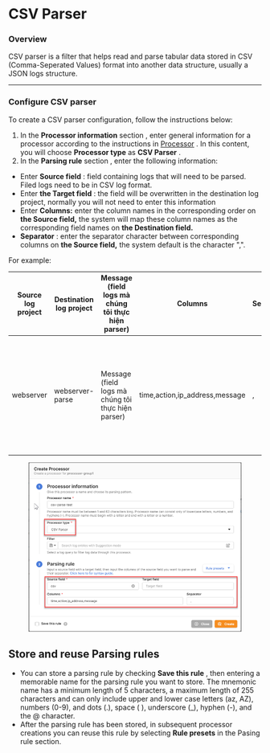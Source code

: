 # CSV Parser

### Overview

CSV parser is a filter that helps read and parse tabular data stored in CSV (Comma-Seperated Values) format into another data structure, usually a JSON logs structure.

***

### Configure CSV parser

To create a CSV parser configuration, follow the instructions below:

1. In the **Processor information** section , enter general information for a processor according to the instructions in [Processor](https://docs-vngcloud-vn.translate.goog/vng-cloud-document/v/vn/vmonitor/dashboards/logs/lam-viec-voi-log-pipeline/processor) . In this content, you will choose **Processor type** as **CSV Parser** .
2. In the **Parsing rule** section , enter the following information:

* Enter **Source field** : field containing logs that will need to be parsed. Filed logs need to be in CSV log format.
* Enter **the Target field** : the field will be overwritten in the destination log project, normally you will not need to enter this information
* Enter **Columns:** enter the column names in the corresponding order on **the Source field,** the system will map these column names as the corresponding field names on **the Destination field.**
* **Separator** : enter the separator character between corresponding columns on **the Source field,** the system default is the character ",".

For example:

| **Source log project** | **Destination log project** | **Message (field logs mà chúng tôi thực hiện parser)** | **Columns**                     | **Seperator** | **Kết quả parser**                                                                                                                      |
| ---------------------- | --------------------------- | ------------------------------------------------------ | ------------------------------- | ------------- | --------------------------------------------------------------------------------------------------------------------------------------- |
| webserver              | webserver-parse             | Message (field logs mà chúng tôi thực hiện parser)     | time,action,ip\_address,message | ,             | <p>{<br>"time": "2020-09-01 10:35:25",<br>"action": "RESTART",<br>"ip_address": "192.168.1.3",<br>"message": "System restarts"<br>}</p> |

<figure><img src="../../../../../.gitbook/assets/image (3) (1) (1) (1) (1).png" alt=""><figcaption></figcaption></figure>

## Store and reuse Parsing rules <a href="#luu-tru-va-tai-su-dung-parsing-rule" id="luu-tru-va-tai-su-dung-parsing-rule"></a>

* You can store a parsing rule by checking **Save this rule** , then entering a memorable name for the parsing rule you want to store. The mnemonic name has a minimum length of 5 characters, a maximum length of 255 characters and can only include upper and lower case letters (az, AZ), numbers (0-9), and dots (.), space ( ), underscore (\_), hyphen (-), and the @ character.
* After the parsing rule has been stored, in subsequent processor creations you can reuse this rule by selecting **Rule presets** in the Pasing rule section.
